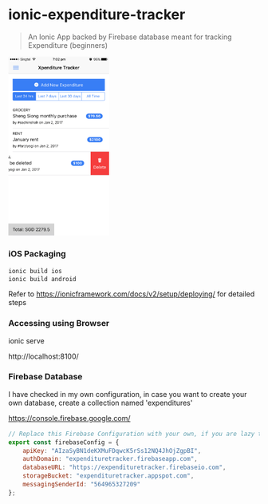 # ionic-expenditure-tracker
> An Ionic App backed by Firebase database meant for tracking Expenditure (beginners)

<img src="https://github.com/gognamunish/ionic-expenditure-tracker/blob/master/XpenditureTracker/resources/github/home.png" height="40%" width="40%" />

### iOS Packaging
```
ionic build ios
ionic build android
```

Refer to <a href="https://ionicframework.com/docs/v2/setup/deploying/"> https://ionicframework.com/docs/v2/setup/deploying/ </a> for detailed steps

### Accessing using Browser
ionic serve

http://localhost:8100/


### Firebase Database 

I have checked in my own configuration, in case you want to create your own database, create a collection named 'expenditures' 

<a href="https://console.firebase.google.com/" target="_blank">https://console.firebase.google.com/</a>

```js
// Replace this Firebase Configuration with your own, if you are lazy than ignore
export const firebaseConfig = {
    apiKey: "AIzaSyBN1deKXMuFDqwcK5rSs12NQ4JhOjZgpBI",
    authDomain: "expendituretracker.firebaseapp.com",
    databaseURL: "https://expendituretracker.firebaseio.com",
    storageBucket: "expendituretracker.appspot.com",
    messagingSenderId: "564965327209"
};

```

